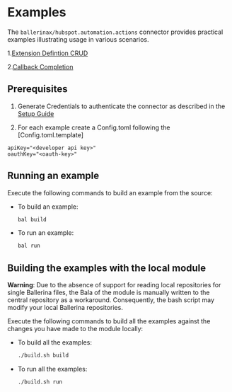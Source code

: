 # Examples

The `ballerinax/hubspot.automation.actions` connector provides practical examples illustrating usage in various scenarios.

1.[Extension Defintion CRUD](examples/extension-crud/main.bal)

2.[Callback Completion](examples/callback-completion/main.bal)

## Prerequisites

1. Generate Credentials to authenticate the connector as described in the [Setup Guide](README.md)

2. For each example create a Config.toml following the [Config.toml.template] 

```
apiKey="<developer api key>"
oauthKey="<oauth-key>"
```





## Running an example

Execute the following commands to build an example from the source:

* To build an example:

    ```bash
    bal build
    ```

* To run an example:

    ```bash
    bal run
    ```

## Building the examples with the local module

**Warning**: Due to the absence of support for reading local repositories for single Ballerina files, the Bala of the module is manually written to the central repository as a workaround. Consequently, the bash script may modify your local Ballerina repositories.

Execute the following commands to build all the examples against the changes you have made to the module locally:

* To build all the examples:

    ```bash
    ./build.sh build
    ```

* To run all the examples:

    ```bash
    ./build.sh run
    ```
